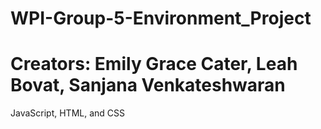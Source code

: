 # WPI-Group-5-Environment_Project
# Creators: Emily Grace Cater, Leah Bovat, Sanjana Venkateshwaran

JavaScript, HTML, and CSS
